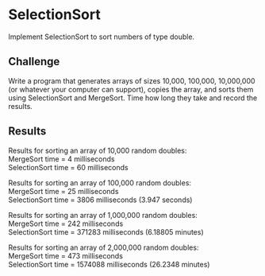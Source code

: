 # SelectionSort
Implement SelectionSort to sort numbers of type double.

## Challenge
Write a program that generates arrays of sizes 10,000, 100,000, 10,000,000 (or whatever your computer can support), copies the array, and sorts them using SelectionSort and MergeSort. Time how long they take and record the results.

## Results
Results for sorting an array of 10,000 random doubles:  
MergeSort time = 4 milliseconds  
SelectionSort time = 60 milliseconds  

Results for sorting an array of 100,000 random doubles:  
MergeSort time = 25 milliseconds  
SelectionSort time = 3806 milliseconds (3.947 seconds)  

Results for sorting an array of 1,000,000 random doubles:  
MergeSort time =  242 milliseconds  
SelectionSort time = 371283 milliseconds (6.18805 minutes)

Results for sorting an array of 2,000,000 random doubles:  
MergeSort time =  473 milliseconds  
SelectionSort time = 1574088 milliseconds (26.2348 minutes)